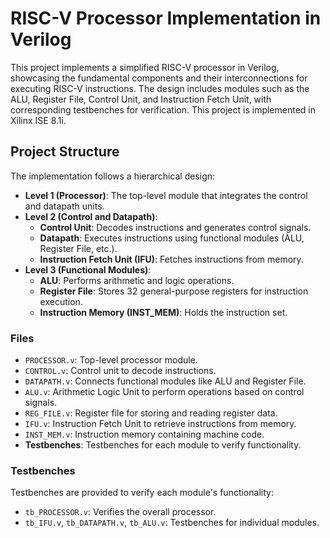# RISC-V Processor Implementation in Verilog

This project implements a simplified RISC-V processor in Verilog, showcasing the fundamental components and their interconnections for executing RISC-V instructions. The design includes modules such as the ALU, Register File, Control Unit, and Instruction Fetch Unit, with corresponding testbenches for verification. This project is implemented in Xilinx ISE 8.1i.

## Project Structure

The implementation follows a hierarchical design:
- **Level 1 (Processor)**: The top-level module that integrates the control and datapath units.
- **Level 2 (Control and Datapath)**:
  - **Control Unit**: Decodes instructions and generates control signals.
  - **Datapath**: Executes instructions using functional modules (ALU, Register File, etc.).
  - **Instruction Fetch Unit (IFU)**: Fetches instructions from memory.
- **Level 3 (Functional Modules)**:
  - **ALU**: Performs arithmetic and logic operations.
  - **Register File**: Stores 32 general-purpose registers for instruction execution.
  - **Instruction Memory (INST_MEM)**: Holds the instruction set.

### Files

- `PROCESSOR.v`: Top-level processor module.
- `CONTROL.v`: Control unit to decode instructions.
- `DATAPATH.v`: Connects functional modules like ALU and Register File.
- `ALU.v`: Arithmetic Logic Unit to perform operations based on control signals.
- `REG_FILE.v`: Register file for storing and reading register data.
- `IFU.v`: Instruction Fetch Unit to retrieve instructions from memory.
- `INST_MEM.v`: Instruction memory containing machine code.
- **Testbenches**: Testbenches for each module to verify functionality.

### Testbenches

Testbenches are provided to verify each module's functionality:
- `tb_PROCESSOR.v`: Verifies the overall processor.
- `tb_IFU.v`, `tb_DATAPATH.v`, `tb_ALU.v`: Testbenches for individual modules.


